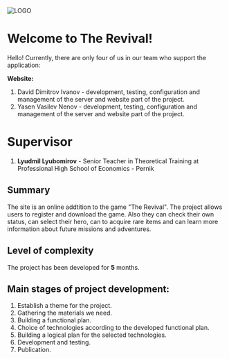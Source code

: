 ![LOGO](https://revival.noit.eu/layout/images/icons/logos/TheRevivalLogo.png)
# Welcome to The Revival!

Hello! Currently, there are only four of us in our team who support the application:

  **Website:**
   1. David Dimitrov Ivanov - development, testing, configuration and management of the server and website part of the project.
   2. Yasen Vasilev Nenov - development, testing, configuration and management of the server and website part of the project.
 
# Supervisor

 1. **Lyudmil Lyubomirov** - Senior Teacher in Theoretical Training at Professional High School of Economics - Pernik

## Summary

The site is an online addtition to the game "The Revival". The project allows users to register and download the game. Also they can check their own status, can select their hero, can to acquire rare items and can learn more information about future missions and adventures. 

## Level of complexity

The project has been developed for **5** months.

## Main stages of project development:

 1. Establish a theme for the project.
 2. Gathering the materials we need.
 3. Building a functional plan.
 4. Choice of technologies according to the developed functional plan.
 5. Building a logical plan for the selected technologies.
 6. Development and testing.
 7. Publication.
